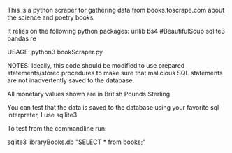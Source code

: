 This is a python scraper for gathering data from books.toscrape.com about the science and poetry books.

It relies on the following python packages:
urllib
bs4 #BeautifulSoup
sqlite3
pandas
re

USAGE: 
python3 bookScraper.py

NOTES:
Ideally, this code should be modified to use prepared statements/stored procedures to make sure that malicious SQL statements are not inadvertently saved to the database. 

All monetary values shown are in British Pounds Sterling

You can test that the data is saved to the database using your favorite sql interpreter, I use sqllite3

To test from the commandline run:

sqlite3 libraryBooks.db "SELECT * from books;"



